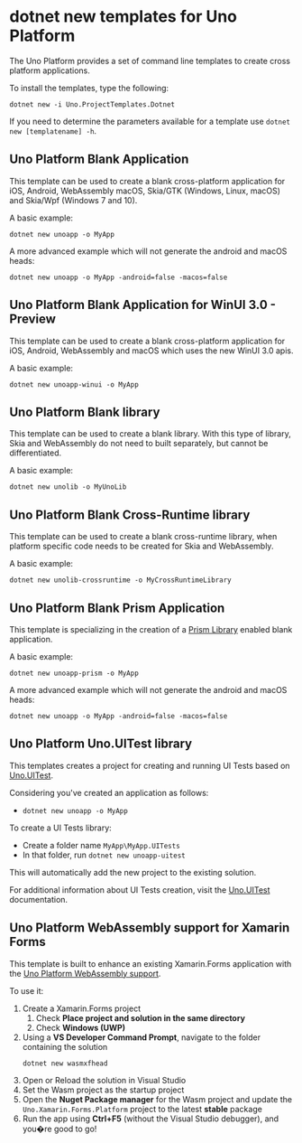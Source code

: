 # dotnet new templates for Uno Platform

The Uno Platform provides a set of command line templates to create cross platform applications.

To install the templates, type the following:
```
dotnet new -i Uno.ProjectTemplates.Dotnet
```

If you need to determine the parameters available for a template use `dotnet new [templatename] -h`.

## Uno Platform Blank Application

This template can be used to create a blank cross-platform application for iOS, Android, WebAssembly macOS, Skia/GTK (Windows, Linux, macOS) and Skia/Wpf (Windows 7 and 10).

A basic example:
```
dotnet new unoapp -o MyApp
```

A more advanced example which will not generate the android and macOS heads:

```
dotnet new unoapp -o MyApp -android=false -macos=false
```

## Uno Platform Blank Application for WinUI 3.0 - Preview

This template can be used to create a blank cross-platform application for iOS, Android, WebAssembly and macOS which uses the new WinUI 3.0 apis.

A basic example:
```
dotnet new unoapp-winui -o MyApp
```

## Uno Platform Blank library

This template can be used to create a blank library. With this type of library, Skia and WebAssembly do not need to built separately, but cannot be differentiated.

A basic example:
```
dotnet new unolib -o MyUnoLib
```

## Uno Platform Blank Cross-Runtime library

This template can be used to create a blank cross-runtime library, when platform specific code needs to be created for Skia and WebAssembly.

A basic example:
```
dotnet new unolib-crossruntime -o MyCrossRuntimeLibrary
```

## Uno Platform Blank Prism Application

This template is specializing in the creation of a [Prism Library](https://github.com/PrismLibrary/Prism) enabled blank application.

A basic example:
```
dotnet new unoapp-prism -o MyApp
```

A more advanced example which will not generate the android and macOS heads:

```
dotnet new unoapp -o MyApp -android=false -macos=false
```

## Uno Platform Uno.UITest library
This templates creates a project for creating and running UI Tests based on [Uno.UITest](https://github.com/unoplatform/Uno.UITest).

Considering you've created an application as follows:
- `dotnet new unoapp -o MyApp`

To create a UI Tests library:
- Create a folder name `MyApp\MyApp.UITests`
- In that folder, run `dotnet new unoapp-uitest`

This will automatically add the new project to the existing solution.

For additional information about UI Tests creation, visit the [Uno.UITest](https://github.com/unoplatform/Uno.UITest) documentation.

## Uno Platform WebAssembly support for Xamarin Forms

This template is built to enhance an existing Xamarin.Forms application with the [Uno Platform WebAssembly support](https://github.com/unoplatform/Uno.Xamarin.Forms.Platform).

To use it:

1. Create a Xamarin.Forms project 
    1. Check **Place project and solution in the same directory**
    1. Check **Windows (UWP)**
1. Using a **VS Developer Command Prompt**, navigate to the folder containing the solution
    ```
    dotnet new wasmxfhead
    ```
1. Open or Reload the solution in Visual Studio 
1. Set the Wasm project as the startup project 
1. Open the **Nuget Package manager** for the Wasm project and update the `Uno.Xamarin.Forms.Platform` project to the latest **stable** package 
1. Run the app using **Ctrl+F5** (without the Visual Studio debugger), and you�re good to go!
